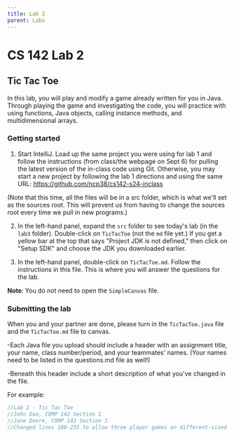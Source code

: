 ```yaml
---
title: Lab 2
parent: Labs
---
```


# CS 142 Lab 2

## Tic Tac Toe

In this lab, you will play and modify a game already written for you in Java.  Through 
playing the game and investigating the code, you will practice with using functions, Java 
objects, calling instance methods, and multidimensional arrays.

### Getting started

1. Start IntelliJ.  Load up the same project you were using for lab 1 and follow the instructions (from class/the webpage on Sept 6) for pulling the latest version of the in-class code using Git.  Otherwise, you may start a new project by following the lab 1 directions and using the same URL: https://github.com/ncp38/cs142-s24-inclass

(Note that this time, all the files will be in a src folder, which is what we'll set as the sources root. This will prevent us from having to change the sources root every time we pull in new programs.)

2. In the left-hand panel, expand the `src` folder to see today's lab 
    (in the `lab3` folder).  Double-click on `TicTacToe` (not the `md`
    file yet.)  If you get a yellow bar at the top that says "Project JDK is
    not defined," then click on "Setup SDK" and choose the JDK you downloaded
    earlier.

3. In the left-hand panel, double-click on `TicTacToe.md`.  Follow
    the instructions in this file.  This is where you will answer the questions
    for the lab.

**Note**: You do not need to open the `SimpleCanvas` file.

### Submitting the lab

When you and your partner are done, please turn in the `TicTacToe.java` file and 
the `TicTacToe.md` file to canvas.

-Each Java file you upload should include a header with an assignment title, your name, class number/period, and your teammates' names.  (Your names need to be listed in the questions.md file as well!)

-Beneath this header include a short description of what you've changed in the file.

For example:

```java
//Lab 2 - Tic Tac Toe
//John Doe, COMP 142 Section 1
//Jane Deere, COMP 142 Section 1
//Changed lines 180-235 to allow three player games on different-sized boards.
```